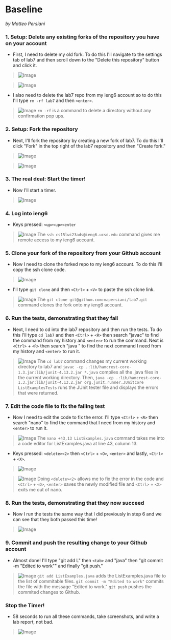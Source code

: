 # Baseline
*by Matteo Persiani*

### 1. Setup: Delete any existing forks of the repository you have on your account
* First, I need to delete my old fork. To do this I'll navigate to the settings tab of lab7 and then scroll down to the "Delete this repository" button and click it.

>![Image](https://mapersiani.github.io/cse15l-lab-reports/Screenshot%202023-02-23%20at%206.44.11%20PM.png)

>![Image](https://mapersiani.github.io/cse15l-lab-reports/Screenshot%202023-02-23%20at%206.45.27%20PM.png)

* I also need to delete the lab7 repo from my ieng6 account so to do this I'll type `rm -rf lab7` and then `<enter>`.

>![Image](https://mapersiani.github.io/cse15l-lab-reports/IMG_8292.jpg)
`rm -rf` is a command to delete a directory without any confirmation pop ups.

### 2. Setup: Fork the repository
* Next, I'll fork the repository by creating a new fork of lab7. To do this I'll click "Fork" in the top right of the lab7 repository and then "Create fork."

>![Image](https://mapersiani.github.io/cse15l-lab-reports/Screenshot%202023-02-23%20at%206.43.16%20PM.png)

>![Image](https://mapersiani.github.io/cse15l-lab-reports/Screenshot%202023-02-23%20at%206.43.45%20PM.png)

### 3. The real deal: Start the timer!
* Now I'll start a timer.

>![Image](https://mapersiani.github.io/cse15l-lab-reports/Screenshot%202023-02-23%20at%206.46.24%20PM.png)

### 4. Log into ieng6
* Keys pressed: `<up><up><enter`

>![Image](https://mapersiani.github.io/cse15l-lab-reports/IMG_8291.jpg)
The `ssh cs15lwi23ads@ieng6.ucsd.edu` command gives me remote access to my ieng6 account.

### 5. Clone your fork of the repository from your Github account
* Now I need to clone the forked repo to my ieng6 account. To do this I'll copy the ssh clone code.

>![Image](https://mapersiani.github.io/cse15l-lab-reports/Screenshot%202023-02-23%20at%206.51.15%20PM.png)

* I'll type `git clone` and then `<Ctrl>` + `<V>` to paste the ssh clone link.

>![Image](https://mapersiani.github.io/cse15l-lab-reports/IMG_8293.jpg)
The `git clone git@githum.com:mapersiani/lab7.git` command clones the fork onto my ieng6 account.

### 6. Run the tests, demonstrating that they fail
* Next, I need to cd into the lab7 repository and then run the tests. To do this I'll type `cd lab7` and then `<Ctrl>` + `<R>` then search "javac" to find the command from my history and `<enter>` to run the command. Next is `<Ctrl>` + `<R>` then search "java " to find the next command I need from my history and `<enter>` to run it.

>![Image](https://mapersiani.github.io/cse15l-lab-reports/IMG_8294.jpg)
The `cd lab7` command changes my current working directory to lab7 and `javac -cp .:lib/hamcrest-core-1.3.jar:lib/junit-4.13.2.jar *.java` compiles all the .java files in the current working directory. Then, `java -cp .:lib/hamcrest-core-1.3.jar:lib/junit-4.13.2.jar org.junit.runner.JUnitCore ListExamplesTests` runs the JUnit tester file and displays the errors that were returned.

### 7. Edit the code file to fix the failing test
* Now I need to edit the code to fix the error. I'll type `<Ctrl>` + `<R>` then search "nano" to find the command that I need from my history and `<enter>` to run it. 

>![Image](https://mapersiani.github.io/cse15l-lab-reports/IMG_8295.jpg)
The `nano +43,13 ListExamples.java` command takes me into a code editor for ListExamples.java at line 43, column 13.

* Keys pressed: `<delete><2>` then `<Ctrl>` + `<O>`, `<enter>` and lastly, `<Ctrl>` + `<X>`.

>![Image](https://mapersiani.github.io/cse15l-lab-reports/Screenshot%202023-02-23%20at%207.01.58%20PM.png)

>![Image](https://mapersiani.github.io/cse15l-lab-reports/Screenshot%202023-02-23%20at%207.02.21%20PM.png)
Doing `<delete><2>` allows me to fix the error in the code and `<Ctrl>` + `<O>`, `<enter>` saves the newly modified file and `<Ctrl>` + `<X>` exits me out of nano.

### 8. Run the tests, demonstrating that they now succeed
* Now I run the tests the same way that I did previously in step 6 and we can see that they both passed this time!

>![Image](https://mapersiani.github.io/cse15l-lab-reports/Screenshot%202023-02-25%20at%204.31.12%20PM.jpeg)

### 9. Commit and push the resulting change to your Github account 
* Almost done! I'll type "git add L" then `<tab>` and "java" then "git commit -m "Edited to work"" and finally "git push."

>![Image](https://mapersiani.github.io/cse15l-lab-reports/Screenshot%202023-02-25%20at%204.32.30%20PM.jpeg)
`git add ListExamples.java` adds the ListExamples.java file to the list of commitable files. `git commit -m "Edited to work"` commits the file with the message "Edited to work." `git push` pushes the commited changes to Github.

### Stop the Timer!
* 58 seconds to run all these commands, take screenshots, and write a lab report, not bad.

>![Image](https://mapersiani.github.io/cse15l-lab-reports/Screenshot%202023-02-25%20at%204.39.11%20PM.png)